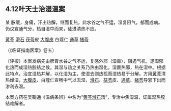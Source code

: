 ## 4.12叶天士治湿温案

某  脉缓，身痛，汗出热解，继而复热，此水谷之气不运，湿复阻气，郁而成病。仍议宣通气分，热自湿中而来，徒进清热不应。

[黄芩](https://www.gmzyjc.com/read/bc/bc03-0.2.1.0.0.md)  [滑石](https://www.gmzyjc.com/read/bc/bc05-0.0.7.0.0.md)  [茯苓](https://www.gmzyjc.com/read/bc/bc05-0.0.1.0.0.md)皮  [大腹皮](https://www.gmzyjc.com/read/bc/bc11-0.0.15.0.0.md)  白蔻仁  [通草](https://www.gmzyjc.com/read/bc/bc05-0.0.9.0.0.md)  [猪苓](https://www.gmzyjc.com/read/bc/bc05-0.0.3.0.0.md)

（《临证指南医案》卷五）

〔评按〕本案发病先由脾胃水谷之气不运，复感外邪（湿毒），阻遏气机，遂湿郁化热而成湿热胶结之候。其湿与热之关系乃热由湿化，湿裹热邪，热在湿中。根据此特点，治宜湿热并解，以化湿为主，使湿去则热孤而湿热易于分解。方用[黄芩](https://www.gmzyjc.com/read/bc/bc03-0.2.1.0.0.md)清热燥湿，[大腹皮](https://www.gmzyjc.com/read/bc/bc11-0.0.15.0.0.md)、白蔻仁宣畅中气以去湿，[滑石](https://www.gmzyjc.com/read/bc/bc05-0.0.7.0.0.md)、[茯苓](https://www.gmzyjc.com/read/bc/bc05-0.0.1.0.0.md)皮、[通草](https://www.gmzyjc.com/read/bc/bc05-0.0.9.0.0.md)、[猪苓](https://www.gmzyjc.com/read/bc/bc05-0.0.3.0.0.md)导邪下出而渗利去湿。

本案方药在吴鞠通《温病条辨》中名为“[黄芩](https://www.gmzyjc.com/read/bc/bc03-0.2.1.0.0.md)[滑石](https://www.gmzyjc.com/read/bc/bc05-0.0.7.0.0.md)汤”，专治中焦湿温，证属湿热胶结难解者。
